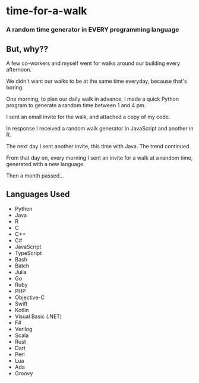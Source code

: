 # time-for-a-walk
### A random time generator in **EVERY** programming language

## But, why??
A few co-workers and myself went for walks around our building every afternoon.

We didn't want our walks to be at the same time everyday, because that's boring.

One morning, to plan our daily walk in advance, I made a quick Python program to generate a random time between 1 and 4 pm.

I sent an email invite for the walk, and attached a copy of my code.

In response I received a random walk generator in JavaScript and another in R.

The next day I sent another invite, this time with Java. The trend continued.

From that day on, every morning I sent an invite for a walk at a random time, generated with a new language.

Then a month passed...


## Languages Used
- Python
- Java
- R
- C
- C++
- C#
- JavaScript
- TypeScript
- Bash
- Batch
- Julia
- Go
- Ruby
- PHP
- Objective-C
- Swift
- Kotlin
- Visual Basic (.NET)
- F#
- Verilog
- Scala
- Rust
- Dart
- Perl
- Lua
- Ada
- Groovy
